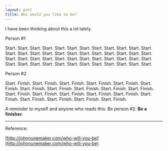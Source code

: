 ```yaml
---
layout: post
title: Who would you like to be?
---
```



I have been thinking about this a lot lately.

Person #1

Start. Start. Start. Start. Start. Start. Start. Start. Start. Start. Start. Start. Start. Start. Start. Start. Start. Start. Start. Start. Start. Start. Start. Start. Start. Start. Start. Start. Start. Start. Start. Start. Start. Start. Start. Start. Start. Start. Start. Start. Start. Start. Start. Start. Start. Start. Start. Start.

Person #2

Start. Finish. Start. Finish. Start. Finish. Start. Finish. Start. Finish. Start. Finish. Start. Finish. Start. Finish. Start. Finish. Start. Finish. Start. Finish. Start. Finish. Start. Finish. Start. Finish. Start. Finish. Start. Finish. Start. Finish. Start. Finish. Start. Finish. Start. Finish. Start. Finish.

A reminder to myself and anyone who reads this: Be person #2. **Be a finisher.**

---

Reference: 

[http://johnnunemaker.com/who-will-you-be](http://johnnunemaker.com/who-will-you-be)

